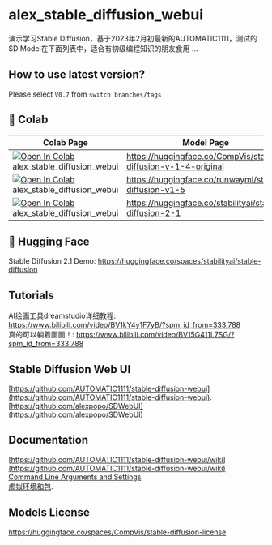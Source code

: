 # alex_stable_diffusion_webui
演示学习Stable Diffusion，基于2023年2月初最新的AUTOMATIC1111，测试的SD Model在下面列表中，适合有初级编程知识的朋友食用 ...

## How to use latest version?
Please select `V0.7` from `switch branches/tags`

## 🦒 Colab
| Colab Page | Model Page
| --- | --- |
[![Open In Colab](https://colab.research.google.com/assets/colab-badge.svg)](https://colab.research.google.com/github/alexpopo/alex_stable_diffusion_webui/blob/master/alex_stable_diffusion_webui.ipynb) alex_stable_diffusion_webui | https://huggingface.co/CompVis/stable-diffusion-v-1-4-original
[![Open In Colab](https://colab.research.google.com/assets/colab-badge.svg)](https://colab.research.google.com/github/alexpopo/alex_stable_diffusion_webui/blob/master/alex_stable_diffusion_webui.ipynb) alex_stable_diffusion_webui | https://huggingface.co/runwayml/stable-diffusion-v1-5
[![Open In Colab](https://colab.research.google.com/assets/colab-badge.svg)](https://colab.research.google.com/github/alexpopo/alex_stable_diffusion_webui/blob/master/alex_stable_diffusion_webui.ipynb) alex_stable_diffusion_webui | https://huggingface.co/stabilityai/stable-diffusion-2-1

## 🤗 Hugging Face
Stable Diffusion 2.1 Demo: https://huggingface.co/spaces/stabilityai/stable-diffusion

## Tutorials
AI绘画工具dreamstudio详细教程: https://www.bilibili.com/video/BV1kY4y1F7yB/?spm_id_from=333.788 <br />
真的可以躺着画画！: https://www.bilibili.com/video/BV15G411L7SG/?spm_id_from=333.788 <br />

## Stable Diffusion Web UI
[https://github.com/AUTOMATIC1111/stable-diffusion-webui](https://github.com/AUTOMATIC1111/stable-diffusion-webui). <br />
[https://github.com/alexpopo/SDWebUI](https://github.com/alexpopo/SDWebUI)

## Documentation
[https://github.com/AUTOMATIC1111/stable-diffusion-webui/wiki](https://github.com/AUTOMATIC1111/stable-diffusion-webui/wiki) <br />
[Command Line Arguments and Settings](https://github.com/AUTOMATIC1111/stable-diffusion-webui/wiki/Command-Line-Arguments-and-Settings) <br />
[虚拟环境和包](https://docs.python.org/zh-cn/3/tutorial/venv.html). <br />

## Models License
https://huggingface.co/spaces/CompVis/stable-diffusion-license
